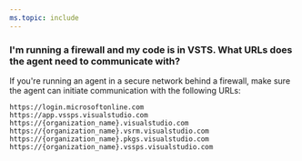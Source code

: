 ```yaml
---
ms.topic: include
---
```


### I'm running a firewall and my code is in VSTS. What URLs does the agent need to communicate with?

If you're running an agent in a secure network behind a firewall, make sure the agent can initiate communication with the following URLs:

```
https://login.microsoftonline.com
https://app.vssps.visualstudio.com 
https://{organization_name}.visualstudio.com
https://{organization_name}.vsrm.visualstudio.com
https://{organization_name}.pkgs.visualstudio.com
https://{organization_name}.vssps.visualstudio.com
 ```
